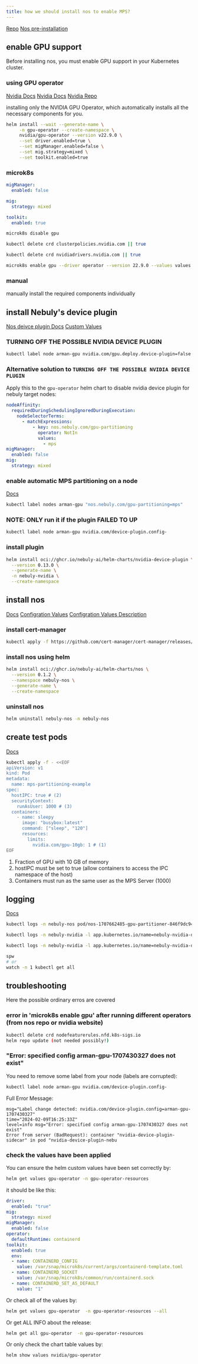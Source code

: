 ```yaml
---
title: how we should install nos to enable MPS?
---
```


[Repo](https://github.com/nebuly-ai/nos)
[Nos pre-installation](https://github.com/nebuly-ai/nos/blob/main/docs/en/docs/prerequisites.md)

## enable GPU support

Before installing nos, you must enable GPU support in your Kubernetes cluster.

### using GPU operator

[Nvidia Docs](https://docs.nvidia.com/datacenter/cloud-native/gpu-operator/latest/install-gpu-operator.html)
[Nvidia Docs](https://docs.nvidia.com/datacenter/cloud-native/gpu-operator/getting-started.html)
[Nvidia Repo](https://github.com/NVIDIA/gpu-operator)

installing only the NVIDIA GPU Operator, which automatically installs all the necessary components for you.

```bash
helm install --wait --generate-name \
     -n gpu-operator --create-namespace \
     nvidia/gpu-operator --version v22.9.0 \
     --set driver.enabled=true \
     --set migManager.enabled=false \
     --set mig.strategy=mixed \
     --set toolkit.enabled=true
```

### microk8s

```yaml (values.yaml)
migManager:
  enabled: false

mig:
  strategy: mixed

toolkit:
  enabled: true
```

```bash
microk8s disable gpu

kubectl delete crd clusterpolicies.nvidia.com || true

kubectl delete crd nvidiadrivers.nvidia.com || true

microk8s enable gpu --driver operator --version 22.9.0 --values values.yaml
```

### manual

manually install the required components individually

## install Nebuly's device plugin

[Nos deivce plugin Docs](https://github.com/nebuly-ai/k8s-device-plugin)
[Custom Values](https://github.com/nebuly-ai/k8s-device-plugin/blob/main/deployments/helm/nvidia-device-plugin/values.yaml)

### TURNING OFF THE POSSIBLE NVIDIA DEVICE PLUGIN

```bash
kubectl label node arman-gpu nvidia.com/gpu.deploy.device-plugin=false --overwrite
```

### Alternative solution to `TURNING OFF THE POSSIBLE NVIDIA DEVICE PLUGIN`

Apply this to the `gpu-operator` helm chart to disable nvidia device plugin for nebuly target nodes:

```yaml
nodeAffinity:
  requiredDuringSchedulingIgnoredDuringExecution:
    nodeSelectorTerms:
      - matchExpressions:
          - key: nos.nebuly.com/gpu-partitioning
            operator: NotIn
            values:
              - mps
migManager:
  enabled: false
mig:
  strategy: mixed
```

### enable automatic MPS partitioning on a node

[Docs](https://github.com/nebuly-ai/nos/blob/main/docs/en/docs/dynamic-gpu-partitioning/getting-started-mps.md)

```bash
kubectl label nodes arman-gpu "nos.nebuly.com/gpu-partitioning=mps"
```

### NOTE: ONLY run it if the plugin FAILED TO UP

```bash
kubectl label node arman-gpu nvidia.com/device-plugin.config- 
```

### install plugin

```bash
helm install oci://ghcr.io/nebuly-ai/helm-charts/nvidia-device-plugin \
  --version 0.13.0 \
  --generate-name \
  -n nebuly-nvidia \
  --create-namespace
```

## install nos

[Docs](https://github.com/nebuly-ai/nos/blob/main/docs/en/docs/installation.md)
[Configration Values](https://github.com/nebuly-ai/nos/blob/main/docs/en/docs/helm-charts/nos/README.md)
[Configration Values Description](https://github.com/nebuly-ai/nos/blob/main/docs/en/docs/dynamic-gpu-partitioning/configuration.md)

### install cert-manager

```bash
kubectl apply -f https://github.com/cert-manager/cert-manager/releases/download/v1.14.2/cert-manager.yaml
```

### install nos using helm

```bash
helm install oci://ghcr.io/nebuly-ai/helm-charts/nos \
  --version 0.1.2 \
  --namespace nebuly-nos \
  --generate-name \
  --create-namespace
```

### uninstall nos

```bash
helm uninstall nebuly-nos -n nebuly-nos
```

## create test pods

[Docs](https://github.com/nebuly-ai/nos/blob/main/docs/en/docs/dynamic-gpu-partitioning/getting-started-mps.md)

```bash
kubectl apply -f - <<EOF
apiVersion: v1
kind: Pod
metadata:
  name: mps-partitioning-example
spec:
  hostIPC: true # (2)
  securityContext:
    runAsUser: 1000 # (3)
  containers:
    - name: sleepy
      image: "busybox:latest"
      command: ["sleep", "120"]
      resources:
        limits:
          nvidia.com/gpu-10gb: 1 # (1)
EOF
```

1. Fraction of GPU with 10 GB of memory
2. hostIPC must be set to true (allow containers to access the IPC namespace of the host)
3. Containers must run as the same user as the MPS Server (1000)

## logging

[Docs](https://github.com/nebuly-ai/nos/blob/main/docs/en/docs/dynamic-gpu-partitioning/troubleshooting.md)

```bash
kubectl logs -n nebuly-nos pod/nos-1707662485-gpu-partitioner-846f9dc94f-w7n7f -f

kubectl logs -n nebuly-nvidia -l app.kubernetes.io/name=nebuly-nvidia-device-plugin -f -c nvidia-device-plugin-ctr

kubectl logs -n nebuly-nvidia -l app.kubernetes.io/name=nebuly-nvidia-device-plugin -f -c nvidia-mps-server

spw
# or 
watch -n 1 kubectl get all
```

## troubleshooting

Here the possible ordinary erros are covered

### error in 'microk8s enable gpu' after running different operators (from nos repo or nvidia website)

```bash
kubectl delete crd nodefeaturerules.nfd.k8s-sigs.io
helm repo update (not needed possibly!)
```

### "Error: specified config arman-gpu-1707430327 does not exist"

You need to remove some label from your node (labels are corrupted):

```bash
kubectl label node arman-gpu nvidia.com/device-plugin.config-
```

Full Error Message:

```log
msg="Label change detected: nvidia.com/device-plugin.config=arman-gpu-1707430327"
time="2024-02-09T16:25:33Z" 
level=info msg="Error: specified config arman-gpu-1707430327 does not exist"
Error from server (BadRequest): container "nvidia-device-plugin-sidecar" in pod "nvidia-device-plugin-nebu
```

### check the values have been applied

You can ensure the helm custom values have been set correctly by:

```bash
helm get values gpu-operator -n gpu-operator-resources
```

it should be like this:

```yaml
driver:
  enabled: "true"
mig:
  strategy: mixed
migManager:
  enabled: false
operator:
  defaultRuntime: containerd
toolkit:
  enabled: true
  env:
  - name: CONTAINERD_CONFIG
    value: /var/snap/microk8s/current/args/containerd-template.toml
  - name: CONTAINERD_SOCKET
    value: /var/snap/microk8s/common/run/containerd.sock
  - name: CONTAINERD_SET_AS_DEFAULT
    value: "1"
```

Or check all of the values by:

```bash
helm get values gpu-operator  -n gpu-operator-resources --all
```

Or get ALL INFO about the release:

```bash
helm get all gpu-operator  -n gpu-operator-resources
```

Or only check the chart table values by:

```bash
helm show values nvidia/gpu-operator
```
